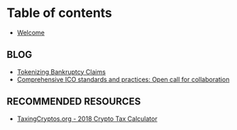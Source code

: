 # Table of contents

* [Welcome](README.md)

## BLOG

* [Tokenizing Bankruptcy Claims](blog/tokenizing-bankruptcy-claims.md)
* [Comprehensive ICO standards and practices: Open call for collaboration](blog/comprehensive-ico-standards-and-practices-open-call-for-collaboration.md)

## RECOMMENDED RESOURCES

* [TaxingCryptos.org - 2018 Crypto Tax Calculator](recommended-resources/taxingcryptos.org-2018-crypto-tax-calculator.md)

